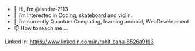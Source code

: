 - 👋 Hi, I’m @lander-2113
- 👀 I’m interested in Coding, skateboard and violin.
- 🌱 I’m currently Quantum Computing, learning android, WebDevelopment
- 📫 How to reach me ...

Linked In: https://www.linkedin.com/in/rohit-sahu-8526a9193

<!---
lander-2113/lander-2113 is a ✨ special ✨ repository because its `README.md` (this file) appears on your GitHub profile.
You can click the Preview link to take a look at your changes.
--->
